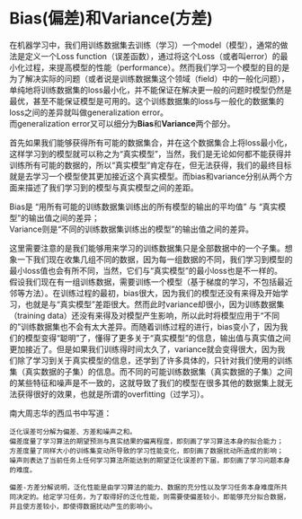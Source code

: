 <h1>Bias(偏差)和Variance(方差)</h1>


在机器学习中，我们用训练数据集去训练（学习）一个model（模型），通常的做法是定义一个Loss function（误差函数），通过将这个Loss（或者叫error）的最小化过程，来提高模型的性能（performance）。然而我们学习一个模型的目的是为了解决实际的问题（或者说是训练数据集这个领域（field）中的一般化问题），单纯地将训练数据集的loss最小化，并不能保证在解决更一般的问题时模型仍然是最优，甚至不能保证模型是可用的。这个训练数据集的loss与一般化的数据集的loss之间的差异就叫做generalization error。  
而generalization error又可以细分为**Bias**和**Variance**两个部分。  
  
首先如果我们能够获得所有可能的数据集合，并在这个数据集合上将loss最小化，这样学习到的模型就可以称之为“真实模型”，当然，我们是无论如何都不能获得并训练所有可能的数据的，所以“真实模型”肯定存在，但无法获得，我们的最终目标就是去学习一个模型使其更加接近这个真实模型。而bias和variance分别从两个方面来描述了我们学习到的模型与真实模型之间的差距。  

  Bias是 “用所有可能的训练数据集训练出的所有模型的输出的平均值” 与 “真实模型”的输出值之间的差异；  
  Variance则是“不同的训练数据集训练出的模型”的输出值之间的差异。  

这里需要注意的是我们能够用来学习的训练数据集只是全部数据中的一个子集。想象一下我们现在收集几组不同的数据，因为每一组数据的不同，我们学习到模型的最小loss值也会有所不同，当然，它们与“真实模型”的最小loss也是不一样的。  
假设我们现在有一组训练数据，需要训练一个模型（基于梯度的学习，不包括最近邻等方法）。在训练过程的最初，bias很大，因为我们的模型还没有来得及开始学习，也就是与“真实模型”差距很大。然而此时variance却很小，因为训练数据集（training data）还没有来得及对模型产生影响，所以此时将模型应用于“不同的”训练数据集也不会有太大差异。而随着训练过程的进行，bias变小了，因为我们的模型变得“聪明”了，懂得了更多关于“真实模型”的信息，输出值与真实值之间更加接近了。但是如果我们训练得时间太久了，variance就会变得很大，因为我们除了学习到关于真实模型的信息，还学到了许多具体的，只针对我们使用的训练集（真实数据的子集）的信息。而不同的可能训练数据集（真实数据的子集）之间的某些特征和噪声是不一致的，这就导致了我们的模型在很多其他的数据集上就无法获得很好的效果，也就是所谓的overfitting（过学习）。

南大周志华的西瓜书中写道：
```
泛化误差可分解为偏差、方差和噪声之和。  
偏差度量了学习算法的期望预测与真实结果的偏离程度，即刻画了学习算法本身的拟合能力；  
方差度量了同样大小的训练集变动所导致的学习性能变化，即刻画了数据扰动所造成的影响；  
噪声则表达了当前任务上任何学习算法所能达到的期望泛化误差的下届，即刻画了学习问题本身的难度。  

偏差-方差分解说明，泛化性能是由学习算法的能力、数据的充分性以及学习任务本身难度所共同决定的。给定学习任务，为了取得好的泛化性能，则需要使偏差较小，即能够充分拟合数据，并且使方差较小，即使得数据扰动产生的影响小。
```


